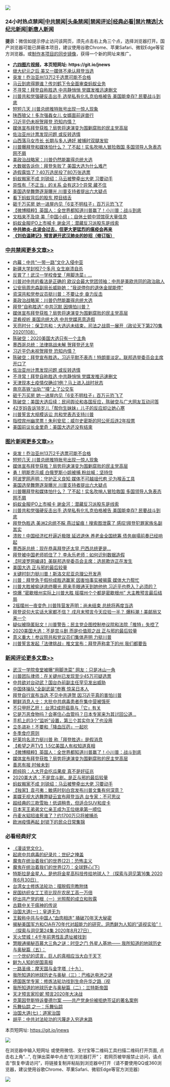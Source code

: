 ![](https://raw.githubusercontent.com/fqnews/bnews/master/64photo/fqnews-qr.jpg)

<div id="tt">
<h3>24小时热点禁闻|<a href="#%E4%B8%AD%E5%85%B1%E7%A6%81%E9%97%BB%E6%9B%B4%E5%A4%9A%E6%96%87%E7%AB%A0">中共禁闻</a>|<a href="#%E5%9B%BE%E7%89%87%E6%96%B0%E9%97%BB%E6%9B%B4%E5%A4%9A%E6%96%87%E7%AB%A0">头条禁闻</a>|<a href="#%E6%96%B0%E9%97%BB%E8%AF%84%E8%AE%BA%E6%9B%B4%E5%A4%9A%E6%96%87%E7%AB%A0">禁闻评论|<a href="#%E5%BF%85%E7%9C%8B%E7%BB%8F%E5%85%B8%E5%A5%BD%E6%96%87">经典必看|<a href="/video.md#%E7%A6%81%E7%89%87%E7%B2%BE%E9%80%89">禁片精选</a>|<a href="https://github.com/fqnews/djy/blob/master/gb/nf1351518.md#1">大纪元新闻</a>|<a href="https://github.com/fqnews/ntdtv/blob/master/gb/prog204.md#1">新唐人新闻</a></h3>
<div><b>提示：</b>微信如提示停止访问该网页，须先点击右上角三个点，选择浏览器打开。国产浏览器可能已屏蔽本项目，建议使用谷歌Chrome、苹果Safari、微软Edge等官方浏览器。或<a href="https://github.com/fqnews/bnews/blob/master/%E5%88%B6%E4%BD%9Cgit%E7%A6%81%E9%97%BB%E9%95%9C%E5%83%8F.md">制作本项目的同步镜像</a>，获得一个新的网址来推广。</div>
<ul>
<li><b><a href="http://d1.bdrive.tk/64.mp4" target="_blank">六四图片视频</a>，本页短网址: https://git.io/jnews</b></li>
<li><a href="/cbnews/20201108/1427913.md">继大纪元之后 美又一媒体不承认拜登当选</a></li>
<li><a href="/topimagenews/20201109/1428231.md">突发！乔治亚州13万2千选票可能不合格</a></li>
<li><a href="/finance/20201109/1428035.md">马云到底得罪谁？传刘鹤下令全面审查蚂蚁业务</a></li>
<li><a href="/cbnews/20201109/1428034.md">不寻常！拜登自称胜选 中共静悄悄 党媒发推迅速删文</a></li>
<li><a href="/topimagenews/20201109/1427979.md">川普共和党强硬反击出手 选举私有化扎克伯格被告 美国能幸存? 民要战斗到底</a></li>
<li><a href="/topimagenews/20201109/1428204.md">短短几天 川普总统推特账号出现一惊人现象</a></li>
<li><a href="/cnnews/20201109/1428050.md">陕西狼父！多次强姦女儿 女婿面前逞兽行</a></li>
<li><a href="/cbnews/20201109/1428026.md">习近平仍未祝贺拜登 恐知内情？</a></li>
<li><a href="/comments/20201109/1428146.md">媒体宣布拜登获胜？局势将速演变为围剿腐败的民主党高层</a></li>
<li><a href="/cbnews/20201109/1428040.md">佐治亚州计票发现问题 或反转选情</a></li>
<li><a href="/cnnews/20201109/1428219.md">山西落马女市长 长期与多人通奸 被捕时双腿发软</a></li>
<li><a href="/topimagenews/20201109/1428002.md">川普曝拜登和媒体怕什么？ 了不起！实名吹哨人冒险救国 多国领导人急表态 网不屑</a></li>
<li><a href="/cbnews/20201109/1428182.md">美政治战略家：川普仍然能赢得总统大选</a></li>
<li><a href="/ssgc/20201108/1427866.md">大数据告诉你：拜登失败了  美国大选为什么难产</a></li>
<li><a href="/cnnews/20201109/1428232.md">造假露馅了？40万选民投了80万张选票</a></li>
<li><a href="/comments/20201109/1428109.md">蚂蚁搬家不成 刘锐绍：马云被整牵出大佬 习要动手</a></li>
<li><a href="/funmedia/20201109/1428077.md">异性有「不正当」的关系 会有这3个异常 藏不住</a></li>
<li><a href="/topimagenews/20201109/1428008.md">美国选举舞弊逐渐曝光 川普支持者提出六大疑点</a></li>
<li><a href="/finance/20201109/1428159.md">看下蚂蚁背后的股东 瞠目结舌</a></li>
<li><a href="/cbnews/20201109/1428009.md">砸千万买房 她一进屋内见「6支不明柱子」百万元恐飞了</a></li>
<li><a href="/comments/20201109/1428177.md">【微博精粹】英国人：全世界都知道川普赢了！小川普：战斗到底</a></li>
<li><a href="/cnnews/20201109/1428165.md">文档来不及烧 美「中国小组」：自休士顿中领馆获大量信息</a></li>
<li><a href="/topimagenews/20201109/1428001.md">蚂蚁金服IPO上市喊卡 谢金河：潜藏反习派股东是线索</a></li>
<li><b><a href="/comments/20200211/1275071.md" target="_blank">中共肺炎-此波会过去，但更大更猛烈的瘟疫会再来</a></b></li>
<li><b><a href="/comments/20200207/1272816.md" target="_blank">《刘伯温碑记》预言避开武汉肺炎的妙招（修订版）</a></b></li>
</ul>
</div>

<div class="catlist">
<h3><a href="/cbnews/" target="_blank">中共禁闻</a><span><a href="/cbnews/" target="_blank" rel="nofollow">更多文章>></a></span></h3>
<ul>
<li><a href="/cbnews/20201109/1428316.md" target="_blank">内幕：中共“一带一路”文化入侵中亚</a></li>
<li><a href="/cbnews/20201109/1428315.md" target="_blank">新疆大学封校7个多月 女生崩溃自杀</a></li>
<li><a href="/cbnews/20201109/1428314.md" target="_blank">反胃了！武汉一学校食堂「用脚洗菜」…</a></li>
<li><a href="/cbnews/20201109/1428265.md" target="_blank">川普对中共的看法是正确的 欧议会最大党团领袖：中共是美欧共同的政治敌人</a></li>
<li><a href="/cbnews/20201109/1428192.md" target="_blank">公安局周忠森副局长威胁她：“我说停你的退休金就能停”</a></li>
<li><a href="/cbnews/20201109/1428080.md" target="_blank">资深共和党参议员挺川普：不要让步 奋力反击</a></li>
<li><a href="/cbnews/20201109/1428182.md" target="_blank">美政治战略家：川普仍然能赢得总统大选</a></li>
<li><a href="/cbnews/20201109/1428173.md" target="_blank">拜登“自称胜选” 中共沉默 因惧怕川普？</a></li>
<li><a href="/comments/20201109/1428146.md" target="_blank">媒体宣布拜登获胜？局势将速演变为围剿腐败的民主党高层</a></li>
<li><a href="/cbnews/20201109/1428128.md" target="_blank">混肴视听 美国总统大选 中共党媒恶意造假</a></li>
<li><a href="/cbnews/20201109/1428126.md" target="_blank">天亮时分：保卫共和；大选远未结束，司法之战周一展开（政论天下第270集 20201108）</a></li>
<li><a href="/cbnews/20201109/1428092.md" target="_blank">陈破空：2020美国大选只有一个主角</a></li>
<li><a href="/cbnews/20201109/1428024.md" target="_blank">墨西哥总统：法律挑战未解 贺拜登还太早</a></li>
<li><a href="/cbnews/20201109/1428026.md" target="_blank">习近平仍未祝贺拜登 恐知内情？</a></li>
<li><a href="/cbnews/20201109/1428041.md" target="_blank">陈破空：拜登宣布胜选，习近平默不表态！特朗普淡定。联邦选举委员会主席开口了</a></li>
<li><a href="/cbnews/20201109/1428040.md" target="_blank">佐治亚州计票发现问题 或反转选情</a></li>
<li><a href="/cbnews/20201109/1428034.md" target="_blank">不寻常！拜登自称胜选 中共静悄悄 党媒发推迅速删文</a></li>
<li><a href="/cbnews/20201109/1428033.md" target="_blank">天津现本土疫情仅确诊1例？马上进入战时状态</a></li>
<li><a href="/cbnews/20201109/1428032.md" target="_blank">南京高铁“出轨”“撞”上了公交车</a></li>
<li><a href="/cbnews/20201109/1428009.md" target="_blank">砸千万买房 她一进屋内见「6支不明柱子」百万元恐飞了</a></li>
<li><a href="/cbnews/20201109/1428007.md" target="_blank">陈破空：美国大选后续：民间舆论和各国反应，陈破空与广大网友互动问答</a></li>
<li><a href="/cbnews/20201109/1428003.md" target="_blank">42岁妈告诉18岁儿「帮你生妹妹」儿子的反应却让她心寒</a></li>
<li><a href="/cbnews/20201109/1427996.md" target="_blank">川普誓言大规模诉讼 共和党表态支持川普</a></li>
<li><a href="/cbnews/20201109/1427980.md" target="_blank">指控宾州幽灵票！朱利安尼：威尔史密斯的阿公死后连2年投票</a></li>
<li><a href="/cbnews/20201109/1427977.md" target="_blank">美国前议长金里奇：美国大选还没有结束</a></li>

</ul>
</div>
<div class="catlist">
<h3><a href="/topimagenews/" target="_blank">图片新闻</a><span><a href="/topimagenews/" target="_blank" rel="nofollow">更多文章>></a></span></h3>
<ul>
<li><a href="/topimagenews/20201109/1428231.md" target="_blank">突发！乔治亚州13万2千选票可能不合格</a></li>
<li><a href="/topimagenews/20201109/1428204.md" target="_blank">短短几天 川普总统推特账号出现一惊人现象</a></li>
<li><a href="/comments/20201109/1428146.md" target="_blank">媒体宣布拜登获胜？局势将速演变为围剿腐败的民主党高层</a></li>
<li><a href="/topimagenews/20201109/1428149.md" target="_blank">勇！明斯克示威 白俄罗斯小姐被捕 粉丝喊：坚持住</a></li>
<li><a href="/topimagenews/20201109/1428099.md" target="_blank">阿波罗网声明：守护正义良知 媒体不可越俎代庖 沦为喉舌工具</a></li>
<li><a href="/topimagenews/20201109/1428008.md" target="_blank">美国选举舞弊逐渐曝光 川普支持者提出六大疑点</a></li>
<li><a href="/topimagenews/20201109/1428002.md" target="_blank">川普曝拜登和媒体怕什么？ 了不起！实名吹哨人冒险救国 多国领导人急表态 网不屑</a></li>
<li><a href="/topimagenews/20201109/1428001.md" target="_blank">蚂蚁金服IPO上市喊卡 谢金河：潜藏反习派股东是线索</a></li>
<li><a href="/topimagenews/20201109/1427979.md" target="_blank">川普共和党强硬反击出手 选举私有化扎克伯格被告 美国能幸存? 民要战斗到底</a></li>
<li><a href="/topimagenews/20201108/1427900.md" target="_blank">拜登伪胜选 美洲2总统不睬 燕过留痕！搜索图泄露了 感叹!拜登犯罪家族名副其实</a></li>
<li><a href="/topimagenews/20201108/1427887.md" target="_blank">溃败！中国经济杠杆逼近极限 延迟退休 养老金全国统筹 债务崩塌前奏已经响起</a></li>
<li><a href="/topimagenews/20201108/1427825.md" target="_blank">墨西哥总统：现在恭喜拜登还太早 巴西总统更是&#8230;</a></li>
<li><a href="/topimagenews/20201108/1427798.md" target="_blank">拜登被中国老师抓住了？ 李永乐老师：如何识别数据造假</a></li>
<li><a href="/topimagenews/20201108/1427794.md" target="_blank">【阿波罗网编译】美联邦选举委员会主席：选民欺诈正在发生</a></li>
<li><a href="/topimagenews/20201108/1427716.md" target="_blank">美国大选 正与邪的最后较量</a></li>
<li><a href="/topimagenews/20201108/1427654.md" target="_blank">关键时刻力挺川普！斯洛文尼亚总理公开发声</a></li>
<li><a href="/topimagenews/20201108/1427570.md" target="_blank">川普：拜登急于假扮成胜选赢家 因害怕事实被揭露 媒体大力帮忙</a></li>
<li><a href="/topimagenews/20201108/1427556.md" target="_blank">川普大胜被偷谜底终曝光 原来手眼通天到她他他 习近平也卷入？必须的？</a></li>
<li><a href="/topimagenews/20201108/1427517.md" target="_blank">惊爆 “密歇根州实际上川普大胜 摇摆州个个都是密歇根州” 大主教预言最后结局</a></li>
<li><a href="/topimagenews/20201107/1427050.md" target="_blank">2摇摆州一夜变色 川普阵营发声明：尚未结束 总统将再度当选</a></li>
<li><a href="/topimagenews/20201107/1427028.md" target="_blank">拜登说句大实话大家都不信？ 戌月末预言今天应验一半？ 爆料潮！美邮局又来一个</a></li>
<li><a href="/topimagenews/20201107/1427027.md" target="_blank">疑似被隐匿贴文！川普警告：民主党企图控制参议院和法院「推特」失控了</a></li>
<li><a href="/topimagenews/20201106/1426787.md" target="_blank">2020美国大选：不是宫斗剧 而是价值观之战 正与邪的最后较量</a></li>
<li><a href="/topimagenews/20201106/1426741.md" target="_blank">意义重大！参议院共和党议员们集体声明 力挺川普</a></li>
<li><a href="/topimagenews/20201106/1426575.md" target="_blank">川普誓言发起「法律挑战」推文宣布：拜登声称拿下的州 我们都要告</a></li>

</ul>
</div>
<div class="catlist">
<h3><a href="/comments/" target="_blank">新闻评论</a><span><a href="/comments/" target="_blank" rel="nofollow">更多文章>></a></span></h3>
<ul>
<li><a href="/comments/20201109/1428355.md" target="_blank">武汉一学院食堂被曝“用脚洗菜” 网友：只是冰山一角</a></li>
<li><a href="/comments/20201109/1428329.md" target="_blank">川普团队律师：在关键州已发现至少45万可疑选票</a></li>
<li><a href="/comments/20201109/1428277.md" target="_blank">中共欲对台动武？国台办前副主任罕见发出威胁</a></li>
<li><a href="/comments/20201109/1428276.md" target="_blank">中国体操队“全副武装”参赛 惊呆日本人</a></li>
<li><a href="/comments/20201109/1428255.md" target="_blank">拜登自行宣布当选 不见中共道贺 因习近平真的害怕川普</a></li>
<li><a href="/comments/20201109/1428238.md" target="_blank">朝鲜消息人士：大批中共病毒患者在集中营被饿死</a></li>
<li><a href="/comments/20201109/1428237.md" target="_blank">不只甲肝乙肝！ 台湾2成肝癌竟与「它」有关</a></li>
<li><a href="/comments/20201109/1428236.md" target="_blank">它是万恶食物吗？会塞住心血管吗？日本专家来为其讨回公道&#8230;</a></li>
<li><a href="/comments/20201109/1428235.md" target="_blank">手机上的3个“监听”设置，第三个其实你关了也没用</a></li>
<li><a href="/comments/20201109/1428234.md" target="_blank">立冬进补！不要和「降血压药」一起吃</a></li>
<li><a href="/comments/20201109/1428233.md" target="_blank">冬季食疗原则</a></li>
<li><a href="/comments/20201109/1428229.md" target="_blank">好莱坞名流力挺川普 称「拜登胜选」是假消息</a></li>
<li><a href="/comments/20201109/1428198.md" target="_blank">【希望之声TV】1.5亿美国人有权知道真相</a></li>
<li><a href="/comments/20201109/1428177.md" target="_blank">【微博精粹】英国人：全世界都知道川普赢了！小川普：战斗到底</a></li>
<li><a href="/comments/20201109/1428146.md" target="_blank">媒体宣布拜登获胜？局势将速演变为围剿腐败的民主党高层</a></li>
<li><a href="/comments/20201109/1428140.md" target="_blank">善恶有报 时候未到</a></li>
<li><a href="/comments/20201109/1428139.md" target="_blank">颜纯钩：人大开会吃瓜果皮 真不是好征兆</a></li>
<li><a href="/comments/20201109/1428127.md" target="_blank">2020美大选：不是宫斗剧，是正与邪的最后较量</a></li>
<li><a href="/comments/20201109/1428109.md" target="_blank">蚂蚁搬家不成 刘锐绍：马云被整牵出大佬 习要动手</a></li>
<li><a href="/comments/20201109/1428108.md" target="_blank">【独家】袁弓夷：敏感时刻白宫发布川普文集有何深意？</a></li>
<li><a href="/comments/20201109/1428107.md" target="_blank">美媒无视大选舞弊疑云宣布拜登当选 台专家：不可思议</a></li>
<li><a href="/comments/20201109/1428090.md" target="_blank">超经典的三款雪胎！低调稍贵，但适合SUV和皮卡</a></li>
<li><a href="/comments/20201109/1428079.md" target="_blank">日本天王弟弟文仁亲王成为王位继承第一顺位</a></li>
<li><a href="/comments/20201109/1428021.md" target="_blank">丹麦水貂招谁惹谁了？约1700万只将被捕杀</a></li>
<li><a href="/comments/20201109/1427992.md" target="_blank">欧洲疫情再起 封锁下的民众日常集锦</a></li>

</ul>
</div>

<div class="catlist">
<h3>必看经典好文</h3>
<ul>
<li><a href="/comments/20200521/783167.md" target="_blank">《漫谈党文化》</a></li>
<li><a href="/comments/20200702/1354076.md" target="_blank">起底中共病毒的纪录片：世纪之掩盖</a></li>
<li><a href="/comments/20180804/981524.md" target="_blank">魔鬼在统治着我们的世界(22)：恐怖主义</a></li>
<li><a href="/comments/20181224/1052333.md" target="_blank">魔鬼在统治着我们的世界(27)：全球野心(下)</a></li>
<li><a href="/comments/20200712/1359460.md" target="_blank">特斯拉是金星人，是他将金星高科技传给地球人？（探索与洞见第16集 2020年6月30日）</a></li>
<li><a href="/cbnews/20200610/1342772.md" target="_blank">台湾女士修炼法轮功：摆脱假宗教附体</a></li>
<li><a href="/lifebaike/20200515/1328783.md" target="_blank">民国纺织女工工资比现在农民工高一万倍</a></li>
<li><a href="/comments/20200629/1352460.md" target="_blank">挖出共产党的根（一）光照帮的成立和败露</a></li>
<li><a href="/ccpdope/20200531/1337409.md" target="_blank">古籍中关于瘟神的传说</a></li>
<li><a href="/cbnews/20180307/911097.md" target="_blank">治国大道(一)：皇道无为</a></li>
<li><a href="/cbnews/20200730/1371580.md" target="_blank">王毅称中共与中国人“血肉相连” 捅破70年天大秘密</a></li>
<li><a href="/cbnews/20200828/1386804.md" target="_blank">揭秘美国军方和CIA在70年代对超能力的研究，洞悉鲜为人知的“遥视实验”！（探索与洞见第24集 2020年8月27日）</a></li>
<li><a href="/ccpdope/20181219/1049286.md" target="_blank">天火焚城！4千年前男性乱遗址被找到</a></li>
<li><a href="/cbnews/20170907/819423.md" target="_blank">慧眼通揭秘百慕大三角之谜：时空之门 外星人基地—— 我所知道的地球历史与奥秘篇（五）：</a></li>
<li><a href="/comments/20200621/1348067.md" target="_blank">一个世纪的谎言，巨人的真相应当大白于天下</a></li>
<li><a href="/comments/20200926/1403589.md" target="_blank">鲜为人知的民国真相</a></li>
<li><a href="/topimagenews/20180327/919935.md" target="_blank">一路圣缘：摩天国与金字塔（十九）</a></li>
<li><a href="/tculture/xiulian/20170726/797589.md" target="_blank">我所知道的地球历史与奥秘（三）：巴格达电池之谜</a></li>
<li><a href="/comments/20200607/783186.md" target="_blank">德国医学专家：修炼法轮功找到生命升华之路（视</a></li>
<li><a href="/tculture/xiulian/20170614/774347.md" target="_blank">我所知道的地球历史与奥秘篇（二）：兰特斯帝国</a></li>
<li><a href="/topimagenews/20200513/1327828.md" target="_blank">天才预言家珍妮 预言2020年大决战</a></li>
<li><a href="/comments/20201010/1411225.md" target="_blank">克莱因登斯特诉曼德尔案 ——共产党身份被拒绝签证的著名案例</a></li>
<li><a href="/tculture/20170710/789533.md" target="_blank">乐舞仙踪 之一：乐舞仙踪</a></li>
<li><a href="/cbnews/20190424/913985.md" target="_blank">治国大道(七)：道家治国</a></li>
<li><a href="/cbnews/20200720/1363328.md" target="_blank">胡平：中共对法轮功的污蔑走入穷途末路</a></li>

</ul>
</div>

本页短网址: https://git.io/jnews

![](https://raw.githubusercontent.com/fqnews/bnews/master/64photo/fqnews-qr.jpg)

在浏览器中输入短网址 或使用微信、支付宝等二维码工具扫描二维码打开页面, 点击右上角"...", 在弹出菜单中点击“在浏览器打开”； 若网页被举报禁止访问，请点击“恢复申请访问”，将链接复制并粘贴到浏览器中打开（请不要使用QQ或360浏览器，建议使用谷歌Chrome、苹果Safari、微软Edge等官方浏览器）

![](https://raw.githubusercontent.com/fqnews/bnews/master/64photo/wx.jpg)